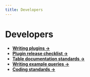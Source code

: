 ```yaml
---
title: Developers
---
```


# Developers

- **[Writing plugins →](/docs/develop/writing-plugins/overview.md)**
- **[Plugin release checklist →](/docs/develop/plugin-release-checklist)**
- **[Table documentation standards →](/docs/develop/table-docs-standards)**
- **[Writing example queries →](/docs/develop/writing-example-queries)**
- **[Coding standards →](/docs/develop/coding-standards)**
